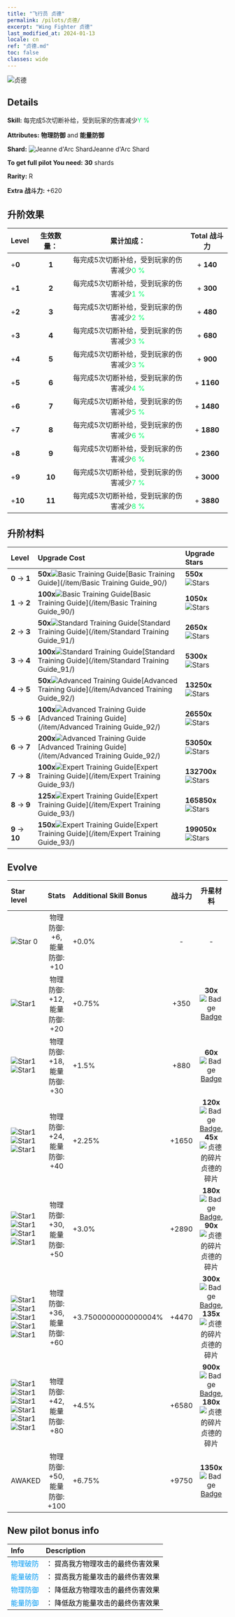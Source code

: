 ```yaml
---
title: "飞行员 贞德"
permalink: /pilots/贞德/
excerpt: "Wing Fighter 贞德"
last_modified_at: 2024-01-13
locale: cn
ref: "贞德.md"
toc: false
classes: wide
---
```



 ![贞德](/images/pilots/aviator_piece_4010.png)

## Details

 **Skill:** 每完成5次切断补给，受到玩家的伤害减少<span style="color: #03ff6b">Y %</span><br/><span style="color: #000000;"></span> 

 **Attributes:** **物理防御** and **能量防御**

 **Shard:** ![Jeanne d'Arc Shard](/images/pilots/Jeanne_d'Arc_Shard_p.png)Jeanne d'Arc Shard 

 **To get full pilot You need:** **30** shards 

 **Rarity:** R 

 **Extra 战斗力:** +620 



## 升阶效果

  |  Level | 生效数量： |     累计加成：    | Total 战斗力 |
  |:----|:-----:|:-------------------:|:-------:|
  | +**0**  | **1**  | 每完成5次切断补给，受到玩家的伤害减少<span style="color: #03ff6b">0 %</span><br/><span style="color: #000000;"></span>  | + **140** |
  | +**1**  | **2**  | 每完成5次切断补给，受到玩家的伤害减少<span style="color: #03ff6b">1 %</span><br/><span style="color: #000000;"></span>  | + **300** |
  | +**2**  | **3**  | 每完成5次切断补给，受到玩家的伤害减少<span style="color: #03ff6b">2 %</span><br/><span style="color: #000000;"></span>  | + **480** |
  | +**3**  | **4**  | 每完成5次切断补给，受到玩家的伤害减少<span style="color: #03ff6b">3 %</span><br/><span style="color: #000000;"></span>  | + **680** |
  | +**4**  | **5**  | 每完成5次切断补给，受到玩家的伤害减少<span style="color: #03ff6b">3 %</span><br/><span style="color: #000000;"></span>  | + **900** |
  | +**5**  | **6**  | 每完成5次切断补给，受到玩家的伤害减少<span style="color: #03ff6b">4 %</span><br/><span style="color: #000000;"></span>  | + **1160** |
  | +**6**  | **7**  | 每完成5次切断补给，受到玩家的伤害减少<span style="color: #03ff6b">5 %</span><br/><span style="color: #000000;"></span>  | + **1480** |
  | +**7**  | **8**  | 每完成5次切断补给，受到玩家的伤害减少<span style="color: #03ff6b">6 %</span><br/><span style="color: #000000;"></span>  | + **1880** |
  | +**8**  | **9**  | 每完成5次切断补给，受到玩家的伤害减少<span style="color: #03ff6b">6 %</span><br/><span style="color: #000000;"></span>  | + **2360** |
  | +**9**  | **10**  | 每完成5次切断补给，受到玩家的伤害减少<span style="color: #03ff6b">7 %</span><br/><span style="color: #000000;"></span>  | + **3000** |
  | +**10**  | **11**  | 每完成5次切断补给，受到玩家的伤害减少<span style="color: #03ff6b">8 %</span><br/><span style="color: #000000;"></span>  | + **3880** |




## 升阶材料

  |  Level |      Upgrade Cost   |  Upgrade Stars  |
  |:-------|:--------------------|:----------------|
  | **0** -> **1**  | **50x**![Basic Training Guide](/images/item/Basic_Training_Guide_p.png)[Basic Training Guide](/item/Basic Training Guide_90/) | **550x**![Stars](/images/item/Stars_p.png) |
  | **1** -> **2**  | **100x**![Basic Training Guide](/images/item/Basic_Training_Guide_p.png)[Basic Training Guide](/item/Basic Training Guide_90/) | **1050x**![Stars](/images/item/Stars_p.png) |
  | **2** -> **3**  | **50x**![Standard Training Guide](/images/item/Standard_Training_Guide_p.png)[Standard Training Guide](/item/Standard Training Guide_91/) | **2650x**![Stars](/images/item/Stars_p.png) |
  | **3** -> **4**  | **100x**![Standard Training Guide](/images/item/Standard_Training_Guide_p.png)[Standard Training Guide](/item/Standard Training Guide_91/) | **5300x**![Stars](/images/item/Stars_p.png) |
  | **4** -> **5**  | **50x**![Advanced Training Guide](/images/item/Advanced_Training_Guide_p.png)[Advanced Training Guide](/item/Advanced Training Guide_92/) | **13250x**![Stars](/images/item/Stars_p.png) |
  | **5** -> **6**  | **100x**![Advanced Training Guide](/images/item/Advanced_Training_Guide_p.png)[Advanced Training Guide](/item/Advanced Training Guide_92/) | **26550x**![Stars](/images/item/Stars_p.png) |
  | **6** -> **7**  | **200x**![Advanced Training Guide](/images/item/Advanced_Training_Guide_p.png)[Advanced Training Guide](/item/Advanced Training Guide_92/) | **53050x**![Stars](/images/item/Stars_p.png) |
  | **7** -> **8**  | **100x**![Expert Training Guide](/images/item/Expert_Training_Guide_p.png)[Expert Training Guide](/item/Expert Training Guide_93/) | **132700x**![Stars](/images/item/Stars_p.png) |
  | **8** -> **9**  | **125x**![Expert Training Guide](/images/item/Expert_Training_Guide_p.png)[Expert Training Guide](/item/Expert Training Guide_93/) | **165850x**![Stars](/images/item/Stars_p.png) |
  | **9** -> **10**  | **150x**![Expert Training Guide](/images/item/Expert_Training_Guide_p.png)[Expert Training Guide](/item/Expert Training Guide_93/) | **199050x**![Stars](/images/item/Stars_p.png) |




## Evolve

  |  Star level | Stats | Additional Skill Bonus | 战斗力 | 升星材料 | Awake Costs Shards |
  |:------------|:-----:|:-------------------|:----------------:|:--------------------:|:-------------|
  | ![Star 0](/images/s0.png)  | 物理防御: +6, 能量防御: +10  | +0.0%  | -  | -  |  |
  | ![Star1](/images/s1.png)  | 物理防御: +12, 能量防御: +20  | +0.75%  | +350  | **30x**![Badge](/images/item/Badge_p.png)[Badge](/item/Badge_94/)  |  |
  | ![Star1](/images/s1.png)![Star1](/images/s1.png)  | 物理防御: +18, 能量防御: +30  | +1.5%  | +880  | **60x**![Badge](/images/item/Badge_p.png)[Badge](/item/Badge_94/)  |  |
  | ![Star1](/images/s1.png)![Star1](/images/s1.png)![Star1](/images/s1.png)  | 物理防御: +24, 能量防御: +40  | +2.25%  | +1650  | **120x**![Badge](/images/item/Badge_p.png)[Badge](/item/Badge_94/), **45x**![贞德的碎片](/images/pilots/Jeanne_d'Arc_Shard_p.png)贞德的碎片  |  |
  | ![Star1](/images/s1.png)![Star1](/images/s1.png)![Star1](/images/s1.png)![Star1](/images/s1.png)  | 物理防御: +30, 能量防御: +50  | +3.0%  | +2890  | **180x**![Badge](/images/item/Badge_p.png)[Badge](/item/Badge_94/), **90x**![贞德的碎片](/images/pilots/Jeanne_d'Arc_Shard_p.png)贞德的碎片  |  |
  | ![Star1](/images/s1.png)![Star1](/images/s1.png)![Star1](/images/s1.png)![Star1](/images/s1.png)![Star1](/images/s1.png)  | 物理防御: +36, 能量防御: +60  | +3.7500000000000004%  | +4470  | **300x**![Badge](/images/item/Badge_p.png)[Badge](/item/Badge_94/), **135x**![贞德的碎片](/images/pilots/Jeanne_d'Arc_Shard_p.png)贞德的碎片  |  ![N](/images/pilots/N_p.png) x200 |
  | ![Star1](/images/s1.png)![Star1](/images/s1.png)![Star1](/images/s1.png)![Star1](/images/s1.png)![Star1](/images/s1.png)![Star1](/images/s1.png)  | 物理防御: +42, 能量防御: +80  | +4.5%  | +6580  | **900x**![Badge](/images/item/Badge_p.png)[Badge](/item/Badge_94/), **180x**![贞德的碎片](/images/pilots/Jeanne_d'Arc_Shard_p.png)贞德的碎片  |  ![N](/images/pilots/N_p.png) x400 |
  | AWAKED  | 物理防御: +50, 能量防御: +100  | +6.75%  | +9750  | **1350x**![Badge](/images/item/Badge_p.png)[Badge](/item/Badge_94/)  |  ![R](/images/pilots/R_p.png) x900 ![N](/images/pilots/N_p.png) x800 |



## New pilot bonus info

  |  Info |  Description |
  |:------|:-------------|
  | <span style="color: #0099f2">物理破防</span> | <span style="color: #000000;">： 提高我方物理攻击的最终伤害效果</span> |
  | <span style="color: #0099f2">能量破防</span> | <span style="color: #000000;">： 提高我方能量攻击的最终伤害效果</span> |
  | <span style="color: #0099f2">物理防御</span> | <span style="color: #000000;">： 降低敌方物理攻击的最终伤害效果</span> |
  | <span style="color: #0099f2">能量防御</span> | <span style="color: #000000;">： 降低敌方能量攻击的最终伤害效果</span> |

